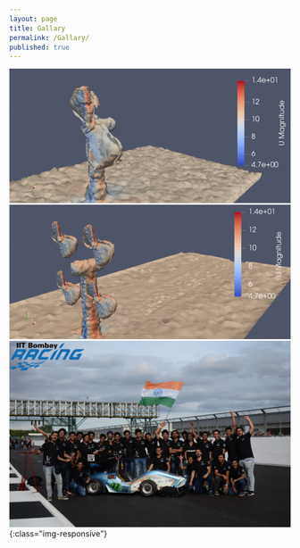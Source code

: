 ```yaml
---
layout: page
title: Gallary
permalink: /Gallary/
published: true
---
```

![single_animation](/assets/single_animation.gif)
![multi_animation](/assets/multi_animation.gif)
![team_photo.jpg](/assets/team_photo.jpg){:class="img-responsive"}


